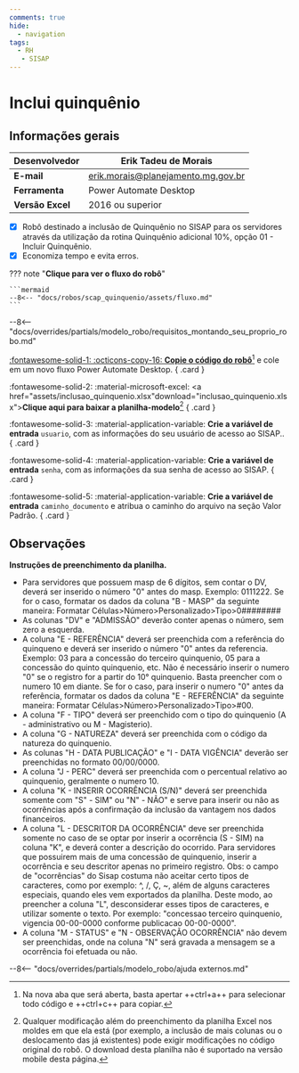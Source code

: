 ```yaml
---
comments: true
hide:
  - navigation
tags:
  - RH
   - SISAP
---
```


# Inclui quinquênio


## Informações gerais

| **Desenvolvedor**| Erik Tadeu de Morais  |
| ----------- | ------------------------------------ |
| **E-mail**       | erik.morais@planejamento.mg.gov.br|
| **Ferramenta**    | Power Automate Desktop |
| **Versão Excel**    | 2016 ou superior |

- [x] Robô destinado a inclusão de Quinquênio no SISAP para os servidores através da utilização da rotina Quinquênio adicional 10%, opção 01 - Incluir Quinquênio.
- [x] Economiza tempo e evita erros.

??? note "**Clique para ver o fluxo do robô**"

    ```mermaid
    --8<-- "docs/robos/scap_quinquenio/assets/fluxo.md"
    ```

--8<-- "docs/overrides/partials/modelo_robo/requisitos_montando_seu_proprio_robo.md"

<div class="grid" markdown>

[:fontawesome-solid-1: :octicons-copy-16: __Copie o código do robô__](https://raw.githubusercontent.com/automatiza-mg/biblioteca-de-robos/refs/heads/main/robos/site/scap/quinquenio/quinquenio_main.txt)[^1] e cole em um novo fluxo Power Automate Desktop.
{ .card }

:fontawesome-solid-2: :material-microsoft-excel: <a href="assets/inclusao_quinquenio.xlsx"download="inclusao_quinquenio.xlsx">__Clique aqui para baixar a planilha-modelo__</a>[^2]
{ .card }

:fontawesome-solid-3: :material-application-variable: __Crie a variável de entrada__ `usuario`, com as informações do seu usuário de acesso ao SISAP..
{ .card }

:fontawesome-solid-4: :material-application-variable: __Crie a variável de entrada__ `senha`, com as informações da sua senha de acesso ao SISAP.
{ .card }

:fontawesome-solid-5: :material-application-variable: __Crie a variável de entrada__ `caminho_documento` e atribua o caminho do arquivo na seção Valor Padrão.
{ .card }

</div>

## Observações 

__Instruções de preenchimento da planilha.__

- Para servidores que possuem masp de 6 dígitos, sem contar o DV, deverá ser inserido o número "0" antes do masp. Exemplo: 0111222. Se for o caso, formatar os dados da coluna "B - MASP" da seguinte maneira: Formatar Células>Número>Personalizado>Tipo>0######## 
- As colunas "DV" e "ADMISSÃO" deverão conter apenas o número, sem zero a esquerda.
- A coluna "E - REFERÊNCIA" deverá ser preenchida com a referência do quinqueno e deverá ser inserido o número "0" antes da referencia. Exemplo: 03 para a concessão do terceiro quinquenio, 05 para a concessão do quinto quinquenio, etc. Não é necessário inserir o numero "0" se o registro for a partir do 10° quinquenio. Basta preencher com o numero 10 em diante. Se for o caso, para inserir o numero "0" antes da referência, formatar os dados da coluna "E - REFERÊNCIA" da seguinte maneira: Formatar Células>Número>Personalizado>Tipo>#00.
- A coluna "F - TIPO" deverá ser preenchido com o tipo do quinquenio (A - administrativo ou M - Magisterio).
- A coluna "G - NATUREZA" deverá ser preenchida com o código da natureza do quinquenio.
- As colunas "H - DATA PUBLICAÇÃO" e  "I - DATA VIGÊNCIA" deverão ser preenchidas no formato 00/00/0000.
- A coluna "J - PERC" deverá ser preenchida com o percentual relativo ao quinquenio, geralmente o numero 10.
- A coluna "K - INSERIR OCORRÊNCIA (S/N)" deverá ser preenchida somente com "S" - SIM" ou "N" - NÃO" e serve para inserir ou não as ocorrências após a confirmação da inclusão da vantagem nos dados financeiros.
- A coluna "L - DESCRITOR DA OCORRÊNCIA" deve ser preenchida somente no caso de se optar por inserir a ocorrência (S - SIM) na coluna "K", e deverá conter a descrição do ocorrido. Para servidores que possuirem mais de uma concessão de quinquenio, inserir a ocorrência e seu descritor apenas no primeiro registro. Obs: o campo de "ocorrências" do Sisap costuma não aceitar certo tipos de caracteres, como por exemplo: ^, /, Ç, ~, além de alguns caracteres especiais, quando eles vem exportados da planilha. Deste modo, ao preencher a coluna "L", desconsiderar esses tipos de caracteres, e utilizar somente o texto. Por exemplo: "concessao terceiro quinquenio, vigencia 00-00-0000 conforme publicacao 00-00-0000".
- A coluna "M - STATUS"  e "N - OBSERVAÇÃO OCORRÊNCIA" não devem ser preenchidas, onde na coluna "N" será gravada a mensagem se a ocorrência foi efetuada ou não.                                     

--8<-- "docs/overrides/partials/modelo_robo/ajuda externos.md"

[^1]: Na nova aba que será aberta, basta apertar ++ctrl+a++ para selecionar todo código e ++ctrl+c++ para copiar.
[^2]: Qualquer modificação além do preenchimento da planilha Excel nos moldes em que ela está (por exemplo, a inclusão de mais colunas ou o deslocamento das já existentes) pode exigir modificações no código original do robô. O download desta planilha não é suportado na versão mobile desta página.

